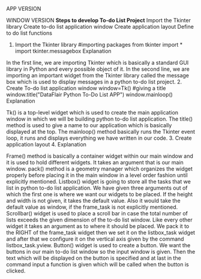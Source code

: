 APP VERSION



WINDOW VERSION
**Steps to develop To-do List Project**
Import the Tkinter library
Create to-do list application window
Create application layout
Define to do list functions
1. Import the Tkinter library
#importing packages 
from  tkinter import * 
import tkinter.messagebox
Explanation

In the first line, we are importing Tkinter which is basically a standard GUI library in Python and every possible object of it.
In the second line, we are importing an important widget from the Tkinter library called the message box which is used to display messages in a python to-do list project.
2. Create To-do list application window
window=Tk()
#giving a title
window.title("DataFlair Python To-Do List APP")
window.mainloop()
Explanation

Tk() is a top-level widget which is used to create the main application window in which we will be building python to-do list application.
The title() method is used to give a name to our application which is basically displayed at the top.
The mainloop() method basically runs the Tkinter event loop, it runs and displays everything we have written in our code.
3. Create application layout
4. Explanation

Frame() method is basically a container widget within our main window and it is used to hold different widgets. It takes an argument that is our main window.
pack() method is a geometry manager which organizes the widget properly before placing it in the main window in a level order fashion until explicitly mentioned.
Listbox() widget is going to store all the tasks that we list in python to-do list application. We have given three arguments out of which the first one is where we want our widgets to be placed. If the height and width is not given, it takes the default value. Also it would take the default value as window, if the frame_task is not explicitly mentioned.
Scrollbar() widget is used to place a scroll bar in case the total number of lists exceeds the given dimension of the to-do list window. Like every other widget it takes an argument as to where it should be placed. We pack it to the RIGHT of the frame_task widget then we set it on the listbox_task widget and after that we configure it on the vertical axis given by the command listbox_task.yview.
Button() widget is used to create a button. We want the buttons in our main to-do list window so the input window is given. Then the text which will be displayed on the button is specified and at last in the command input a function is given which will be called when the button is clicked.
